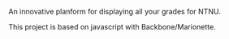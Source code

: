 An innovative planform for displaying all your grades for NTNU.

This project is based on javascript with Backbone/Marionette.
